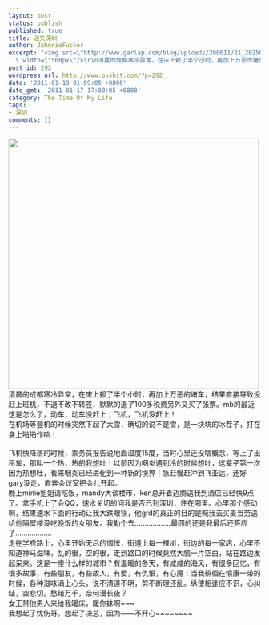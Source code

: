 ```yaml
---
layout: post
status: publish
published: true
title: 迷失深圳
author: JohnnieFucker
excerpt: "<img src=\"http://www.garlap.com/blog/uploads/200611/21_202508_p1020780.jpg\"
  \ width=\"500px\"/>\r\n清晨的成都寒冷异常，在床上赖了半个小时，再加上万恶的堵车，结果直接导致没赶上班机，不退不改不转签，默默的退了100多税费另外又买了张票。mb的最近这是怎么了，动车，动车没赶上；飞机，飞机没赶上！\r\n在机场等登机的时候突然下起了大雪，确切的说不是雪，是一块块的冰茬子，打在身上啪啪作响！\r\n"
post_id: 292
wordpress_url: http://www.oushit.com/?p=292
date: '2011-01-18 01:09:05 +0800'
date_gmt: '2011-01-17 17:09:05 +0800'
category: The Time Of My Life
tags:
- 深圳
comments: []
---
```

<p><img src="http://www.garlap.com/blog/uploads/200611/21_202508_p1020780.jpg"  width="500px"/><br />
清晨的成都寒冷异常，在床上赖了半个小时，再加上万恶的堵车，结果直接导致没赶上班机，不退不改不转签，默默的退了100多税费另外又买了张票。mb的最近这是怎么了，动车，动车没赶上；飞机，飞机没赶上！<br />
在机场等登机的时候突然下起了大雪，确切的说不是雪，是一块块的冰茬子，打在身上啪啪作响！<br />
<!--break--><a id="more-292"></a><br />
飞机快降落的时候，乘务员报告说地面温度15度，当时心里还没啥概念，等上了出租车，那叫一个热，热的我想吐！以前因为咽炎遇到冷的时候想吐，这辈子第一次因为热想吐，看来咽炎已经进化到一种新的境界！急赶慢赶冲到飞亚达，还好gary没走，直奔会议室把会儿开起。<br />
晚上minie姐姐请吃饭，mandy大谈楼市，ken总开着迈腾送我到酒店已经快9点了。拿手机上了会QQ，速水关切的问我是否已到深圳，住在哪里。心里那个感动啊，结果速水下面的行动让我大跌眼镜，他grd的真正的目的是喊我去买麦当劳送给他隔壁楼没吃晚饭的女朋友。我勒个去………………最囧的还是我最后还答应了………………<br />
走在学府路上，心里开始无尽的惆怅，街道上每一棵树，街边的每一家店，心里不知道神马滋味，乱的很，空的很，走到路口的时候竟然大脑一片空白，站在路边发起呆来。这是一座什么样的城市？有温暖的冬天，有咸咸的海风，有很多回忆，有很多故事，有些朋友，有些故人，有爱，有仇恨，有心魔！当我徘徊在愉康一带的时候，各种滋味涌上心头，说不清道不明，剪不断理还乱。纵使相逢应不识，心纠结，空悲切。愁绪万千，奈何漫长夜？<br />
女王带他男人来给我暖床，暖你妹啊~~~<br />
我想起了忧伤哥，想起了决总，因为——不开心~~~~~~~~</p>
